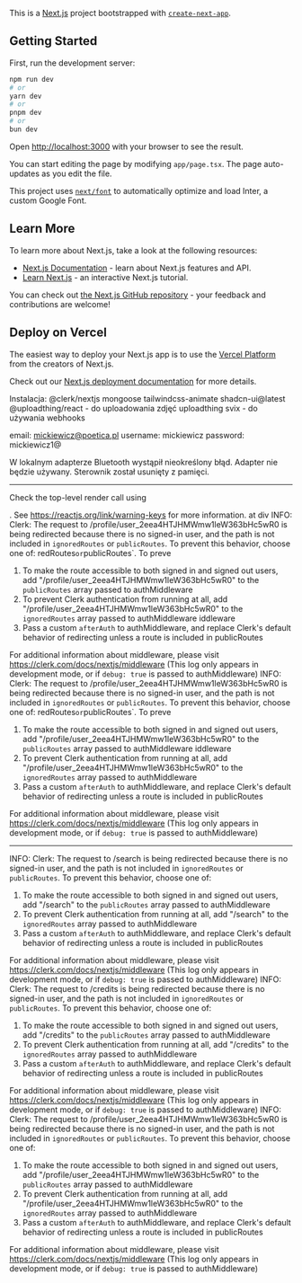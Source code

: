 This is a [Next.js](https://nextjs.org/) project bootstrapped with [`create-next-app`](https://github.com/vercel/next.js/tree/canary/packages/create-next-app).

## Getting Started

First, run the development server:

```bash
npm run dev
# or
yarn dev
# or
pnpm dev
# or
bun dev
```

Open [http://localhost:3000](http://localhost:3000) with your browser to see the result.

You can start editing the page by modifying `app/page.tsx`. The page auto-updates as you edit the file.

This project uses [`next/font`](https://nextjs.org/docs/basic-features/font-optimization) to automatically optimize and load Inter, a custom Google Font.

## Learn More

To learn more about Next.js, take a look at the following resources:

- [Next.js Documentation](https://nextjs.org/docs) - learn about Next.js features and API.
- [Learn Next.js](https://nextjs.org/learn) - an interactive Next.js tutorial.

You can check out [the Next.js GitHub repository](https://github.com/vercel/next.js/) - your feedback and contributions are welcome!

## Deploy on Vercel

The easiest way to deploy your Next.js app is to use the [Vercel Platform](https://vercel.com/new?utm_medium=default-template&filter=next.js&utm_source=create-next-app&utm_campaign=create-next-app-readme) from the creators of Next.js.

Check out our [Next.js deployment documentation](https://nextjs.org/docs/deployment) for more details.


Instalacja:
@clerk/nextjs
mongoose
tailwindcss-animate
shadcn-ui@latest
@uploadthing/react - do uploadowania zdjęć
uploadthing
svix - do używania webhooks

email: mickiewicz@poetica.pl
username: mickiewicz
password: mickiewicz1@

W lokalnym adapterze Bluetooth wystąpił nieokreślony błąd. Adapter nie będzie używany. Sterownik został usunięty z pamięci.

-------------------------------------------------------------------------------------------------------------

Check the top-level render call using <div>. See https://reactjs.org/link/warning-keys for more information.
    at div
INFO: Clerk: The request to /profile/user_2eea4HTJHMWmw1leW363bHc5wR0 is being redirected because there is no signed-in user, and the path is not included in `ignoredRoutes` or `publicRoutes`. To prevent this behavior, choose one of:
                                                                                                                                                                   redRoutes` or `publicRoutes`. To preve
1. To make the route accessible to both signed in and signed out users, add "/profile/user_2eea4HTJHMWmw1leW363bHc5wR0" to the `publicRoutes` array passed to authMiddleware
2. To prevent Clerk authentication from running at all, add "/profile/user_2eea4HTJHMWmw1leW363bHc5wR0" to the `ignoredRoutes` array passed to authMiddleware      iddleware
3. Pass a custom `afterAuth` to authMiddleware, and replace Clerk's default behavior of redirecting unless a route is included in publicRoutes

For additional information about middleware, please visit https://clerk.com/docs/nextjs/middleware
(This log only appears in development mode, or if `debug: true` is passed to authMiddleware)
INFO: Clerk: The request to /profile/user_2eea4HTJHMWmw1leW363bHc5wR0 is being redirected because there is no signed-in user, and the path is not included in `ignoredRoutes` or `publicRoutes`. To prevent this behavior, choose one of:                                                                                             redRoutes` or `publicRoutes`. To preve

1. To make the route accessible to both signed in and signed out users, add "/profile/user_2eea4HTJHMWmw1leW363bHc5wR0" to the `publicRoutes` array passed to authMiddleware                                                                                                                                                          iddleware
2. To prevent Clerk authentication from running at all, add "/profile/user_2eea4HTJHMWmw1leW363bHc5wR0" to the `ignoredRoutes` array passed to authMiddleware      
3. Pass a custom `afterAuth` to authMiddleware, and replace Clerk's default behavior of redirecting unless a route is included in publicRoutes

For additional information about middleware, please visit https://clerk.com/docs/nextjs/middleware
(This log only appears in development mode, or if `debug: true` is passed to authMiddleware)

-------------------------------------------------------------------------------------------------------------

INFO: Clerk: The request to /search is being redirected because there is no signed-in user, and the path is not included in `ignoredRoutes` or `publicRoutes`. To prevent this behavior, choose one of:

1. To make the route accessible to both signed in and signed out users, add "/search" to the `publicRoutes` array passed to authMiddleware
2. To prevent Clerk authentication from running at all, add "/search" to the `ignoredRoutes` array passed to authMiddleware
3. Pass a custom `afterAuth` to authMiddleware, and replace Clerk's default behavior of redirecting unless a route is included in publicRoutes

For additional information about middleware, please visit https://clerk.com/docs/nextjs/middleware
(This log only appears in development mode, or if `debug: true` is passed to authMiddleware)
INFO: Clerk: The request to /credits is being redirected because there is no signed-in user, and the path is not included in `ignoredRoutes` or `publicRoutes`. To 
prevent this behavior, choose one of:

1. To make the route accessible to both signed in and signed out users, add "/credits" to the `publicRoutes` array passed to authMiddleware
2. To prevent Clerk authentication from running at all, add "/credits" to the `ignoredRoutes` array passed to authMiddleware
3. Pass a custom `afterAuth` to authMiddleware, and replace Clerk's default behavior of redirecting unless a route is included in publicRoutes

For additional information about middleware, please visit https://clerk.com/docs/nextjs/middleware
(This log only appears in development mode, or if `debug: true` is passed to authMiddleware)
INFO: Clerk: The request to /profile/user_2eea4HTJHMWmw1leW363bHc5wR0 is being redirected because there is no signed-in user, and the path is not included in `ignoredRoutes` or `publicRoutes`. To prevent this behavior, choose one of:

1. To make the route accessible to both signed in and signed out users, add "/profile/user_2eea4HTJHMWmw1leW363bHc5wR0" to the `publicRoutes` array passed to authMiddleware
2. To prevent Clerk authentication from running at all, add "/profile/user_2eea4HTJHMWmw1leW363bHc5wR0" to the `ignoredRoutes` array passed to authMiddleware      
3. Pass a custom `afterAuth` to authMiddleware, and replace Clerk's default behavior of redirecting unless a route is included in publicRoutes

For additional information about middleware, please visit https://clerk.com/docs/nextjs/middleware
(This log only appears in development mode, or if `debug: true` is passed to authMiddleware)